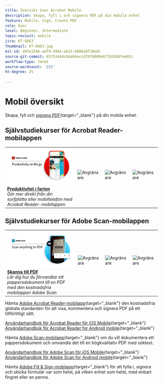 ```yaml
---
title: Översikt över Acrobat Mobile
description: Skapa, fyll i och signera PDF på din mobila enhet
feature: Mobile, Sign, Create PDF
role: User
level: Beginner, Intermediate
topic-revisit: mobile
jira: KT-6863
thumbnail: KT-6863.jpg
exl-id: d9fe154b-adf9-49da-ab15-6806a0f10edc
source-git-commit: 05751444c0dab6eccd7076889e8735d58dfee82c
workflow-type: tm+mt
source-wordcount: '221'
ht-degree: 2%

---
```


# Mobil översikt

Skapa, fyll och [signera PDF](https://www.adobe.com/se/acrobat/online/sign-pdf.html){target="_blank"}  på din mobila enhet.

## Självstudiekurser för Acrobat Reader-mobilappen

<table style="table-layout:fixed">
<tr>
  <td>
    <a href="../getting-started/productivity.md">
      <img alt="Produktivitet i farten" src="../assets/Productivity_1280.png" />
    </a>
    <div>
     <a href="../getting-started/productivity.md"><strong>Produktivitet i farten</strong></a>
    </div>
    <em>Gör mer direkt från din surfplatta eller mobiltelefon med Acrobat Reader-mobilappen</em>
    <br>
  </td>
  <td>
   <img alt="Avgränsare" src="../assets/Whitespacer.png" />
    <div>
    <br>
  </td>
  <td>
   <img alt="Avgränsare" src="../assets/Whitespacer.png" />
    <div>
    <br>
  </td>
   <td>
   <img alt="Avgränsare" src="../assets/Whitespacer.png" />
    <div>
    <br>
  </td>
</tr>
</table>

## Självstudiekurser för Adobe Scan-mobilappen

<table style="table-layout:fixed">
<tr>
  <td>
    <a href="scan-mobile-app.md">
      <img alt="Skanna till PDF" src="../assets/Scanmobile.png" />
    </a>
    <div>
     <a href="scan-mobile-app.md"><strong>Skanna till PDF</strong></a>
    </div>
    <em>Lär dig hur du förvandlar ett pappersdokument till en PDF med den kostnadsfria mobilappen Adobe Scan</em>
    <br>
  </td>
  <td>
   <img alt="Avgränsare" src="../assets/Whitespacer.png" />
    <div>
    <br>
  </td>
  <td>
   <img alt="Avgränsare" src="../assets/Whitespacer.png" />
    <div>
    <br>
  </td>
   <td>
   <img alt="Avgränsare" src="../assets/Whitespacer.png" />
    <div>
    <br>
  </td>
</tr>
</table>

Hämta [Adobe Acrobat Reader-mobilapp](https://www.adobe.com/acrobat/mobile/acrobat-reader.html){target="_blank"} den kostnadsfria globala standarden för att visa, kommentera och signera PDF på ett tillförlitligt sätt.

[Användarhandbok för Acrobat Reader för iOS Mobile](https://www.adobe.com/devnet-docs/acrobat/ios/en/){target="_blank"}
[Användarhandbok för Acrobat Reader for Android mobile](https://www.adobe.com/devnet-docs/acrobat/android/en/){target="_blank"}

Hämta [Adobe Scan-mobilapp](https://www.adobe.com/acrobat/mobile/scanner-app.html){target="_blank"} om du vill dokumentera ett pappersdokument och omvandla det till en högkvalitativ PDF med söktext.

[Användarhandbok för Adobe Scan för iOS Mobile](https://www.adobe.com/devnet-docs/adobescan/ios/en/){target="_blank"}
[Användarhandbok för Adobe Scan for Android mobile](https://www.adobe.com/devnet-docs/adobescan/android/en/){target="_blank"}

Hämta [Adobe Fill &amp; Sign-mobilapp](https://www.adobe.com/acrobat/mobile/fill-sign-pdfs.html){target="_blank"} för att fylla i, signera och skicka formulär var som helst, på vilken enhet som helst, med enbart fingret eller en penna.
